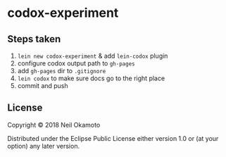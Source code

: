 # codox-experiment

## Steps taken

1. `lein new codox-experiment` & add `lein-codox` plugin
2. configure codox output path to `gh-pages`
3. add `gh-pages` dir to `.gitignore`
4. `lein codox` to make sure docs go to the right place
5. commit and push


## License

Copyright © 2018 Neil Okamoto

Distributed under the Eclipse Public License either version 1.0 or (at
your option) any later version.
